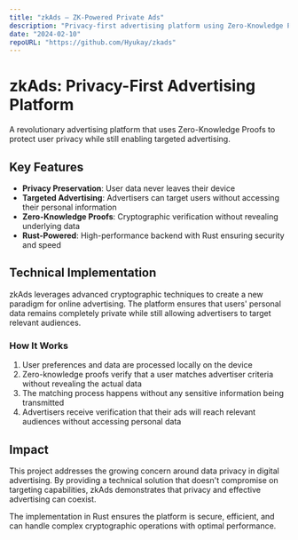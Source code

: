 ```yaml
---
title: "zkAds – ZK-Powered Private Ads"
description: "Privacy-first advertising platform using Zero-Knowledge Proofs"
date: "2024-02-10"
repoURL: "https://github.com/Hyukay/zkads"
---
```

# zkAds: Privacy-First Advertising Platform

A revolutionary advertising platform that uses Zero-Knowledge Proofs to protect user privacy while still enabling targeted advertising.

## Key Features

- **Privacy Preservation**: User data never leaves their device
- **Targeted Advertising**: Advertisers can target users without accessing their personal information
- **Zero-Knowledge Proofs**: Cryptographic verification without revealing underlying data
- **Rust-Powered**: High-performance backend with Rust ensuring security and speed

## Technical Implementation

zkAds leverages advanced cryptographic techniques to create a new paradigm for online advertising. The platform ensures that users' personal data remains completely private while still allowing advertisers to target relevant audiences.

### How It Works

1. User preferences and data are processed locally on the device
2. Zero-knowledge proofs verify that a user matches advertiser criteria without revealing the actual data
3. The matching process happens without any sensitive information being transmitted
4. Advertisers receive verification that their ads will reach relevant audiences without accessing personal data

## Impact

This project addresses the growing concern around data privacy in digital advertising. By providing a technical solution that doesn't compromise on targeting capabilities, zkAds demonstrates that privacy and effective advertising can coexist.

The implementation in Rust ensures the platform is secure, efficient, and can handle complex cryptographic operations with optimal performance.
